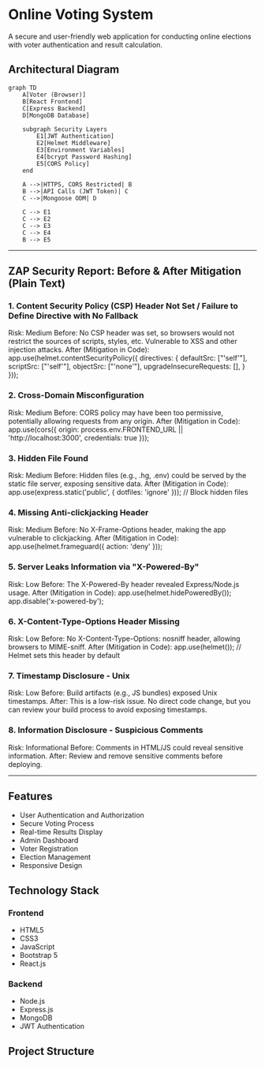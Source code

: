 # Online Voting System

A secure and user-friendly web application for conducting online elections with voter authentication and result calculation.

## Architectural Diagram

```
graph TD
    A[Voter (Browser)]
    B[React Frontend]
    C[Express Backend]
    D[MongoDB Database]

    subgraph Security Layers
        E1[JWT Authentication]
        E2[Helmet Middleware]
        E3[Environment Variables]
        E4[bcrypt Password Hashing]
        E5[CORS Policy]
    end

    A -->|HTTPS, CORS Restricted| B
    B -->|API Calls (JWT Token)| C
    C -->|Mongoose ODM| D

    C --> E1
    C --> E2
    C --> E3
    C --> E4
    B --> E5
```

---

## ZAP Security Report: Before & After Mitigation (Plain Text)

### 1. Content Security Policy (CSP) Header Not Set / Failure to Define Directive with No Fallback
Risk: Medium
Before: No CSP header was set, so browsers would not restrict the sources of scripts, styles, etc. Vulnerable to XSS and other injection attacks.
After (Mitigation in Code):
app.use(helmet.contentSecurityPolicy({
  directives: {
    defaultSrc: ["'self'"],
    scriptSrc: ["'self'"],
    objectSrc: ["'none'"],
    upgradeInsecureRequests: [],
  }
}));

### 2. Cross-Domain Misconfiguration
Risk: Medium
Before: CORS policy may have been too permissive, potentially allowing requests from any origin.
After (Mitigation in Code):
app.use(cors({
  origin: process.env.FRONTEND_URL || 'http://localhost:3000',
  credentials: true
}));

### 3. Hidden File Found
Risk: Medium
Before: Hidden files (e.g., .hg, .env) could be served by the static file server, exposing sensitive data.
After (Mitigation in Code):
app.use(express.static('public', { dotfiles: 'ignore' })); // Block hidden files

### 4. Missing Anti-clickjacking Header
Risk: Medium
Before: No X-Frame-Options header, making the app vulnerable to clickjacking.
After (Mitigation in Code):
app.use(helmet.frameguard({ action: 'deny' }));

### 5. Server Leaks Information via "X-Powered-By"
Risk: Low
Before: The X-Powered-By header revealed Express/Node.js usage.
After (Mitigation in Code):
app.use(helmet.hidePoweredBy());
app.disable('x-powered-by');

### 6. X-Content-Type-Options Header Missing
Risk: Low
Before: No X-Content-Type-Options: nosniff header, allowing browsers to MIME-sniff.
After (Mitigation in Code):
app.use(helmet()); // Helmet sets this header by default

### 7. Timestamp Disclosure - Unix
Risk: Low
Before: Build artifacts (e.g., JS bundles) exposed Unix timestamps.
After: This is a low-risk issue. No direct code change, but you can review your build process to avoid exposing timestamps.

### 8. Information Disclosure - Suspicious Comments
Risk: Informational
Before: Comments in HTML/JS could reveal sensitive information.
After: Review and remove sensitive comments before deploying.

---

## Features

- User Authentication and Authorization
- Secure Voting Process
- Real-time Results Display
- Admin Dashboard
- Voter Registration
- Election Management
- Responsive Design

## Technology Stack

### Frontend
- HTML5
- CSS3
- JavaScript
- Bootstrap 5
- React.js

### Backend
- Node.js
- Express.js
- MongoDB
- JWT Authentication

## Project Structure

```